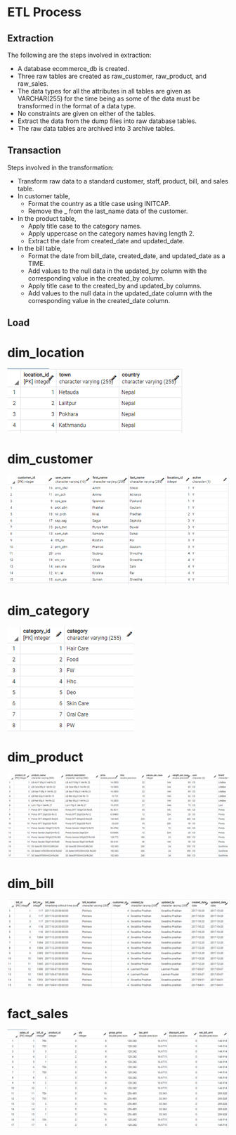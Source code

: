 # ETL Process
## Extraction
The following are the steps involved in extraction:
- A database ecommerce_db is created.
- Three raw tables are created as raw_customer, raw_product, and raw_sales.
- The data types for all the attributes in all tables are given as VARCHAR(255) for the time being as some of the data must be transformed in the format of a data type.
- No constraints are given on either of the tables.
- Extract the data from the dump files into raw database tables.
- The raw data tables are archived into 3 archive tables.

## Transaction
Steps involved in the transformation:
- Transform raw data to a standard customer, staff, product, bill, and sales table.
- In customer table,
  - Format the country as a title case using INITCAP.
  - Remove the _ from the last_name data of the customer.
- In the product table,
  - Apply title case to the category names.
  - Apply uppercase on the category names having length 2.
  - Extract the date from created_date and updated_date.
- In the bill table,
  - Format the date from bill_date, created_date, and updated_date as a TIME.
  - Add values to the null data in the updated_by column with the corresponding value in the created_by column.
  - Apply title case to the created_by and updated_by columns.
  - Add values to the null data in the updated_date column with the corresponding value in the created_date column.

## Load
# dim_location
![](./img/dim_location.PNG)

# dim_customer
![](./img/dim_customer.PNG)

# dim_category
![](./img/dim_category.PNG)

# dim_product
![](./img/dim_product.PNG)

# dim_bill
![](./img/dim_bill.PNG)

# fact_sales
![](./img/fact_sales.PNG)
